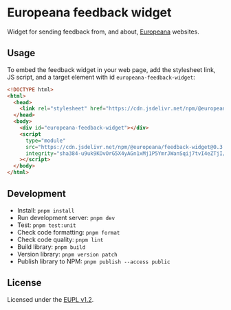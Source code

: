 # Europeana feedback widget

Widget for sending feedback from, and about, [Europeana](https://www.europeana.eu/)
websites.


## Usage

To embed the feedback widget in your web page, add the stylesheet link, JS
script, and a target element with id `europeana-feedback-widget`:

```html
<!DOCTYPE html>
<html>
  <head>
    <link rel="stylesheet" href="https://cdn.jsdelivr.net/npm/@europeana/feedback-widget@0.3.0/dist/europeana-feedback-widget.css">
  </head>
  <body>
    <div id="europeana-feedback-widget"></div>
    <script
      type="module"
      src="https://cdn.jsdelivr.net/npm/@europeana/feedback-widget@0.3.0/dist/europeana-feedback-widget.js"
      integrity="sha384-u9uk9KOvOrG5X4yAGn1xMj1P5YmrJWanSqij7tvI4eZTjI/UQGK98lq3e/I6XfuP"
    ></script>
  </body>
</html>
```


## Development

* Install: `pnpm install`
* Run development server: `pnpm dev`
* Test: `pnpm test:unit`
* Check code formatting: `pnpm format`
* Check code quality: `pnpm lint`
* Build library: `pnpm build`
* Version library: `pnpm version patch`
* Publish library to NPM: `pnpm publish --access public`


## License

Licensed under the [EUPL v1.2](./LICENSE.md).
